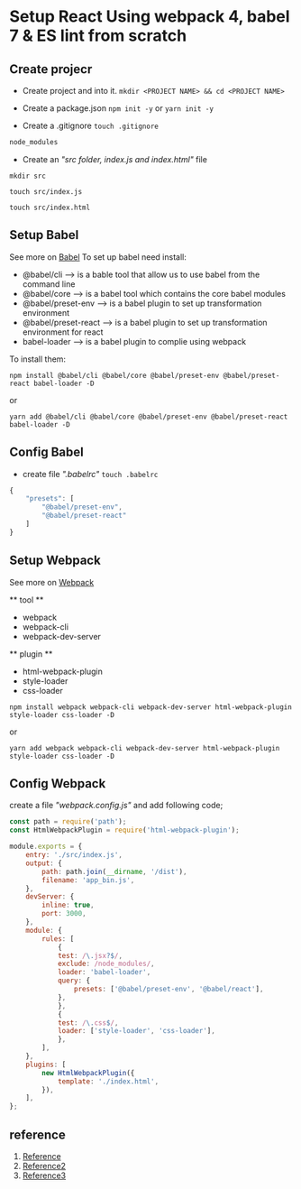 # Setup React Using webpack 4, babel 7 & ES lint from scratch
## Create projecr
- Create project and into it.
`mkdir <PROJECT NAME> && cd <PROJECT NAME>`

- Create a package.json
`npm init -y` or `yarn init -y`

- Create a .gitignore
`touch .gitignore`

```javascript
node_modules
```

- Create an *"src folder, index.js and index.html"* file

`mkdir src`

`touch src/index.js`

`touch src/index.html`

## Setup Babel
See more on [Babel](https://babeljs.io/docs/en/index.html)
To set up babel need install:
- @babel/cli            --> is a bable tool that allow us to use babel from the command line
- @babel/core           --> is a babel tool which contains the core babel modules
- @babel/preset-env     --> is a babel plugin to set up transformation environment
- @babel/preset-react   --> is a babel plugin to set up transformation environment for react
- babel-loader          --> is a babel plugin to complie using webpack

To install them:

`npm install @babel/cli @babel/core @babel/preset-env @babel/preset-react babel-loader -D`

or

`yarn add @babel/cli @babel/core @babel/preset-env @babel/preset-react babel-loader -D`

## Config Babel
- create file *".babelrc"*
`touch .babelrc`

```javascript
{
    "presets": [
        "@babel/preset-env",
        "@babel/preset-react"
    ]
}
```
## Setup Webpack
See more on [Webpack](https://webpack.js.org/concepts/)

** tool **
- webpack
- webpack-cli
- webpack-dev-server

** plugin **
- html-webpack-plugin
- style-loader
- css-loader

`npm install webpack webpack-cli webpack-dev-server html-webpack-plugin style-loader css-loader -D`

or

`yarn add webpack webpack-cli webpack-dev-server html-webpack-plugin style-loader css-loader -D`

## Config Webpack
create a file *"webpack.config.js"* and add following code;

```javascript
const path = require('path');
const HtmlWebpackPlugin = require('html-webpack-plugin');

module.exports = {
    entry: './src/index.js',
    output: {
        path: path.join(__dirname, '/dist'),
        filename: 'app_bin.js',
    },
    devServer: {
        inline: true,
        port: 3000,
    },
    module: {
        rules: [
            {
            test: /\.jsx?$/,
            exclude: /node_modules/,
            loader: 'babel-loader',
            query: {
                presets: ['@babel/preset-env', '@babel/react'],
            },
            },
            {
            test: /\.css$/,
            loader: ['style-loader', 'css-loader'],
            },
        ],
    },
    plugins: [
        new HtmlWebpackPlugin({
            template: './index.html',
        }),
    ],
};
```

## reference
1. [Reference](https://blog.usejournal.com/setup-react-using-webpack4-babel-7-and-eslint-airbnb-styling-d69c4b2e1da9)
1. [Reference2](https://blog.usejournal.com/setting-up-react-webpack-4-babel-7-from-scratch-2019-b771dca2f637)
1. [Reference3](https://engineering.thinknet.co.th/tutorial-%E0%B9%80%E0%B8%8B%E0%B9%87%E0%B8%95%E0%B8%AD%E0%B8%B1%E0%B8%9E-webpack-%E0%B9%81%E0%B8%A5%E0%B8%B0-react-%E0%B8%95%E0%B8%B1%E0%B9%89%E0%B8%87%E0%B9%81%E0%B8%95%E0%B9%88%E0%B9%80%E0%B8%A3%E0%B8%B4%E0%B9%88%E0%B8%A1%E0%B8%95%E0%B9%89%E0%B8%99%E0%B8%88%E0%B8%99-deploy-fa3d53e96469)